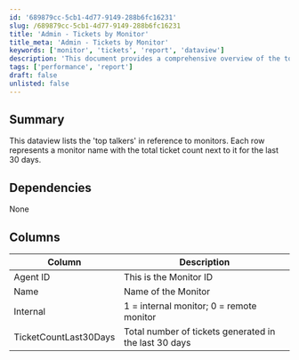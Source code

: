 ```yaml
---
id: '689879cc-5cb1-4d77-9149-288b6fc16231'
slug: /689879cc-5cb1-4d77-9149-288b6fc16231
title: 'Admin - Tickets by Monitor'
title_meta: 'Admin - Tickets by Monitor'
keywords: ['monitor', 'tickets', 'report', 'dataview']
description: 'This document provides a comprehensive overview of the top talkers in reference to monitors, detailing the total ticket count for each monitor over the last 30 days. It includes a breakdown of monitor names and their corresponding ticket counts, offering insights into monitoring performance.'
tags: ['performance', 'report']
draft: false
unlisted: false
---
```


## Summary

This dataview lists the 'top talkers' in reference to monitors. Each row represents a monitor name with the total ticket count next to it for the last 30 days.

## Dependencies

None

## Columns

| Column                     | Description                                         |
|---------------------------|-----------------------------------------------------|
| Agent ID                  | This is the Monitor ID                              |
| Name                      | Name of the Monitor                                 |
| Internal                  | 1 = internal monitor; 0 = remote monitor           |
| TicketCountLast30Days     | Total number of tickets generated in the last 30 days |